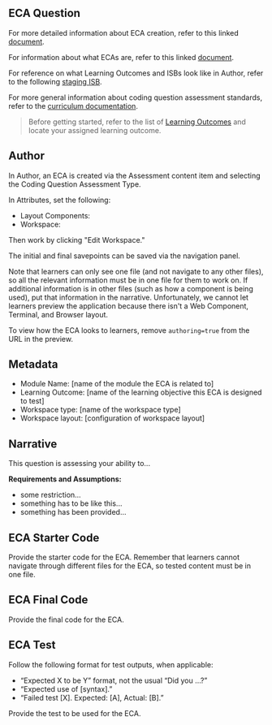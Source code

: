 ## ECA Question

For more detailed information about ECA creation, refer to this linked [document](https://skillsoft.sharepoint.com/:w:/r/sites/IntTeamDrive/Shared%20Documents/Curriculum/2.%20Curriculum%20Development/Interactive%20Skill%20Benchmarks/ISB%20General%20Creation%20Guidelines%20for%20ECAs.docx?d=wa29060b95c4b464b972d8e8fc371476b&csf=1&web=1&e=HkybMI).

For information about what ECAs are, refer to this linked [document](https://skillsoft.sharepoint.com/:w:/r/sites/IntTeamDrive/Shared%20Documents/Curriculum/2.%20Curriculum%20Development/Interactive%20Skill%20Benchmarks/ECA%20ISBs%20General%20Information.docx?d=wbc5ba6daf92e46099be4148d2f12f8bb&csf=1&web=1&e=pRO29t).

For reference on what Learning Outcomes and ISBs look like in Author, refer to the following [staging ISB](https://author.codecademy.com/interactive-skill-benchmarks/130b0001f1ed4b9da25ca2d8666f562f).

For more general information about coding question assessment standards, refer to the [curriculum documentation](https://curriculum-documentation.codecademy.com/assessments/coding-question-standards/).

> Before getting started, refer to the list of [Learning Outcomes](https://skillsoft.sharepoint.com/:x:/r/sites/IntTeamDrive/Shared%20Documents/Curriculum/2.%20Curriculum%20Development/Interactive%20Skill%20Benchmarks/Learning%20Outcomes.xlsx?d=w598239be85c74738a62041f584416ee3&csf=1&web=1&e=lRFEcr&nav=MTVfezkxMzA4M0M0LTgyNDQtNDEyQi05RkZBLUI2RDlBMTAxOUI2NX0) and locate your assigned learning outcome. 

## Author

In Author, an ECA is created via the Assessment content item and selecting the Coding Question Assessment Type. 

In Attributes, set the following:
* Layout Components: 
* Workspace: 

Then work by clicking "Edit Workspace."

The initial and final savepoints can be saved via the navigation panel. 

Note that learners can only see one file (and not navigate to any other files), so all the relevant information must be in one file for them to work on. If additional information is in other files (such as how a component is being used), put that information in the narrative. Unfortunately, we cannot let learners preview the application because there isn't a Web Component, Terminal, and Browser layout.

To view how the ECA looks to learners, remove `authoring=true` from the URL in the preview. 

## Metadata

* Module Name: [name of the module the ECA is related to]
* Learning Outcome: [name of the learning objective this ECA is designed to test]
* Workspace type: [name of the workspace type]
* Workspace layout: [configuration of workspace layout]

## Narrative

This question is assessing your ability to...

**Requirements and Assumptions:**
* some restriction...
* something has to be like this...
* something has been provided...

## ECA Starter Code

Provide the starter code for the ECA. Remember that learners cannot navigate through different files for the ECA, so tested content must be in one file. 


## ECA Final Code

Provide the final code for the ECA. 

## ECA Test

Follow the following format for test outputs, when applicable: 
* “Expected X to be Y” format, not the usual “Did you …?”  
* “Expected use of [syntax].” 
* “Failed test [X]. Expected: [A], Actual: [B].” 

Provide the test to be used for the ECA.

